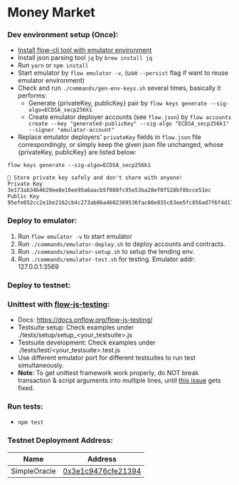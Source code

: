 # Money Market

### Dev environment setup (Once):
* [Install flow-cli tool with emulator environment](https://docs.onflow.org/flow-cli/install/)
* Install json parsing tool `jq` by `brew install jq`
* Run `yarn` or `npm install`
* Start emulator by `flow emulator -v`, (use `--persist` flag if want to reuse emulator environment)
* Check and run `./commands/gen-env-keys.sh` several times, basically it performs:
  - Generate {privateKey, publicKey} pair by `flow keys generate --sig-algo=ECDSA_secp256k1`
  - Create emulator deployer accounts (see `flow.json`) by `flow accounts create --key "generated-publicKey" --sig-algo "ECDSA_secp256k1" --signer "emulator-account"`
* Replace emulator deployers' `privateKey` fields in `flow.json` file correspondingly, or simply keep the given json file unchanged, whose {privateKey, publicKey} are listed below:
```
flow keys generate --sig-algo=ECDSA_secp256k1

🔴️ Store private key safely and don't share with anyone! 
Private Key 	 3e173ab34b4629ee8e16ee95a6aacb5f088fc95e53ba28ef0f528bf8bcce51ec 
Public Key 	 95efe052cc2e1be2162cb4c273ab86a4602369536fac60e835c63ee5fc856ad7f6f4d17eb505af54482caac0addeb9b2b24e7b44eb79cb02e19be106c1cbfd4f 
```


### Deploy to emulator:
1. Run `flow emulator -v` to start emulator
2. Run `./commands/emulator-deploy.sh` to deploy accounts and contracts.
3. Run `./commands/emulator-setup.sh` to setup the lending env.
4. Run `./commands/emulator-test.sh` for testing.
Emulator addr: 127.0.0.1:3569

### Deploy to testnet:



### Unittest with [flow-js-testing](https://github.com/onflow/flow-js-testing):
* Docs: https://docs.onflow.org/flow-js-testing/
* Testsuite setup: Check examples under ./tests/setup/setup_\<your_testsuite\>.js
* Testsuite development: Check examples under ./tests/test/\<your_testsuite\>.test.js
* Use different emulator port for different testsuites to run test simultaneously.
* **Note**: To get unittest framework work properly, do NOT break transaction & script arguments into multiple lines, until [this issue](https://github.com/onflow/flow-cadut/issues/15) gets fixed.



### Run tests:
* `npm test`


### Testnet Deployment Address:
| Name | Address |
| -------- | ------- |
| SimpleOracle | [0x3e1c9476cfe21394](https://testnet.flowscan.org/account/0x3e1c9476cfe21394) |